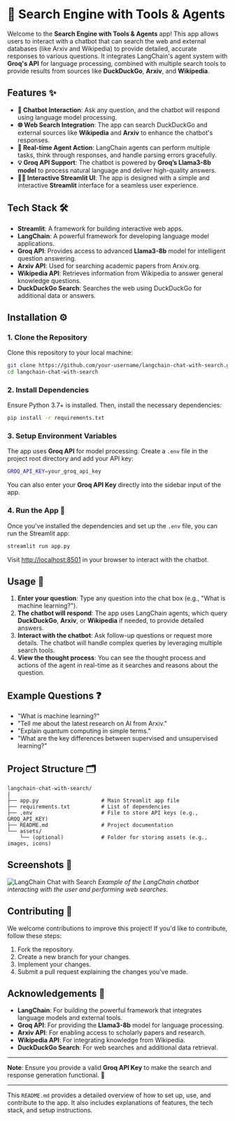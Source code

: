 # 🔎 Search Engine with Tools & Agents

Welcome to the **Search Engine with Tools & Agents** app! This app allows users to interact with a chatbot that can search the web and external databases (like Arxiv and Wikipedia) to provide detailed, accurate responses to various questions. It integrates LangChain's agent system with **Groq's API** for language processing, combined with multiple search tools to provide results from sources like **DuckDuckGo**, **Arxiv**, and **Wikipedia**.

## Features ✨

- **💬 Chatbot Interaction**: Ask any question, and the chatbot will respond using language model processing.
- **🌐 Web Search Integration**: The app can search DuckDuckGo and external sources like **Wikipedia** and **Arxiv** to enhance the chatbot's responses.
- **🔄 Real-time Agent Action**: LangChain agents can perform multiple tasks, think through responses, and handle parsing errors gracefully.
- **💡 Groq API Support**: The chatbot is powered by **Groq’s Llama3-8b model** to process natural language and deliver high-quality answers.
- **👨‍💻 Interactive Streamlit UI**: The app is designed with a simple and interactive **Streamlit** interface for a seamless user experience.

## Tech Stack 🛠️

- **Streamlit**: A framework for building interactive web apps.
- **LangChain**: A powerful framework for developing language model applications.
- **Groq API**: Provides access to advanced **Llama3-8b** model for intelligent question answering.
- **Arxiv API**: Used for searching academic papers from Arxiv.org.
- **Wikipedia API**: Retrieves information from Wikipedia to answer general knowledge questions.
- **DuckDuckGo Search**: Searches the web using DuckDuckGo for additional data or answers.

## Installation ⚙️

### 1. Clone the Repository
Clone this repository to your local machine:
```bash
git clone https://github.com/your-username/langchain-chat-with-search.git
cd langchain-chat-with-search
```

### 2. Install Dependencies
Ensure Python 3.7+ is installed. Then, install the necessary dependencies:
```bash
pip install -r requirements.txt
```

### 3. Setup Environment Variables
The app uses **Groq API** for model processing. Create a `.env` file in the project root directory and add your API key:

```bash
GROQ_API_KEY=your_groq_api_key
```

You can also enter your **Groq API Key** directly into the sidebar input of the app.

### 4. Run the App 🚀
Once you've installed the dependencies and set up the `.env` file, you can run the Streamlit app:

```bash
streamlit run app.py
```

Visit [http://localhost:8501](http://localhost:8501) in your browser to interact with the chatbot.

## Usage 📝

1. **Enter your question**: Type any question into the chat box (e.g., "What is machine learning?").
2. **The chatbot will respond**: The app uses LangChain agents, which query **DuckDuckGo**, **Arxiv**, or **Wikipedia** if needed, to provide detailed answers.
3. **Interact with the chatbot**: Ask follow-up questions or request more details. The chatbot will handle complex queries by leveraging multiple search tools.
4. **View the thought process**: You can see the thought process and actions of the agent in real-time as it searches and reasons about the question.

## Example Questions ❓

- "What is machine learning?"
- "Tell me about the latest research on AI from Arxiv."
- "Explain quantum computing in simple terms."
- "What are the key differences between supervised and unsupervised learning?"

## Project Structure 🗂️

```plaintext
langchain-chat-with-search/
│
├── app.py                    # Main Streamlit app file
├── requirements.txt          # List of dependencies
├── .env                      # File to store API keys (e.g., GROQ_API_KEY)
├── README.md                 # Project documentation
└── assets/
    └── (optional)            # Folder for storing assets (e.g., images, icons)
```

## Screenshots 📸

![LangChain Chat with Search](screenshots/chat_with_search.png)
*Example of the LangChain chatbot interacting with the user and performing web searches.*

## Contributing 🤝

We welcome contributions to improve this project! If you'd like to contribute, follow these steps:

1. Fork the repository.
2. Create a new branch for your changes.
3. Implement your changes.
4. Submit a pull request explaining the changes you've made.

## Acknowledgements 🙏

- **LangChain**: For building the powerful framework that integrates language models and external tools.
- **Groq API**: For providing the **Llama3-8b** model for language processing.
- **Arxiv API**: For enabling access to scholarly papers and research.
- **Wikipedia API**: For integrating knowledge from Wikipedia.
- **DuckDuckGo Search**: For web searches and additional data retrieval.

---

**Note**: Ensure you provide a valid **Groq API Key** to make the search and response generation functional. 🔑

---

This `README.md` provides a detailed overview of how to set up, use, and contribute to the app. It also includes explanations of features, the tech stack, and setup instructions.
